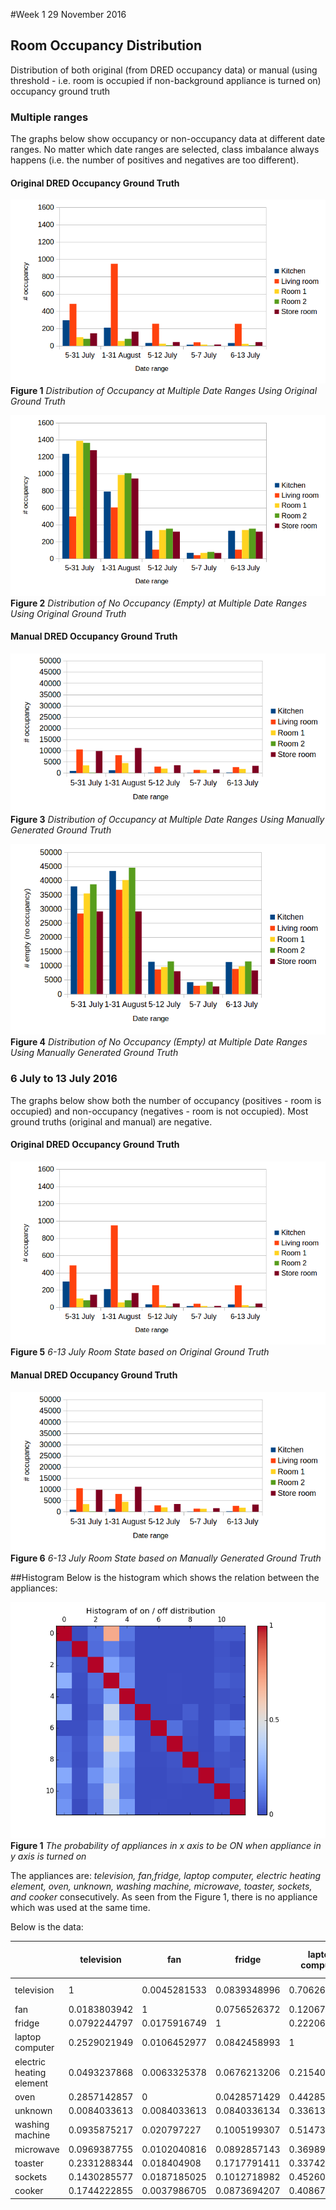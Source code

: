 #Week 1
29 November 2016

## Room Occupancy Distribution
Distribution of both original (from DRED occupancy data) or manual (using threshold - i.e. room is occupied if non-background appliance is turned on) occupancy ground truth

### Multiple ranges
The graphs below show occupancy or non-occupancy data at different date ranges. No matter which date ranges are selected, class imbalance always happens (i.e. the number of positives and negatives are too different).

#### Original DRED Occupancy Ground Truth
![Distribution of Occupied Room, Multiple Date Ranges](../images/week13/original-occupancy-multiple_ranges.png)<br>
    **Figure 1** *Distribution of Occupancy at Multiple Date Ranges Using Original Ground Truth*

![Distribution of Empty Room, Multiple Date Ranges](../images/week13/original-non_occupancy-multiple_ranges.png)<br>
    **Figure 2** *Distribution of No Occupancy (Empty) at Multiple Date Ranges Using Original Ground Truth*

#### Manual DRED Occupancy Ground Truth
![Distribution of Occupied Room, Multiple Date Ranges](../images/week13/manual-occupancy-multiple_ranges.png)<br>
    **Figure 3** *Distribution of Occupancy at Multiple Date Ranges Using Manually Generated Ground Truth*

![Distribution of Empty Room, Multiple Date Ranges](../images/week13/manual-non_occupancy-multiple_ranges.png)<br>
    **Figure 4** *Distribution of No Occupancy (Empty) at Multiple Date Ranges Using Manually Generated Ground Truth*

### 6 July to 13 July 2016
The graphs below show both the number of occupancy (positives - room is occupied) and non-occupancy (negatives - room is not occupied). Most ground truths (original and manual) are negative.

#### Original DRED Occupancy Ground Truth
![Distribution of Occupied Room, 6-13 July](../images/week13/original-occupancy-multiple_ranges.png)<br>
    **Figure 5** *6-13 July Room State based on Original Ground Truth*

#### Manual DRED Occupancy Ground Truth
![Distribution of Occupied Room, Multiple Date Ranges](../images/week13/manual-occupancy-multiple_ranges.png)<br>
    **Figure 6** *6-13 July Room State based on Manually Generated Ground Truth*

##Histogram
Below is the histogram which shows the relation between the appliances:

![Histogram](../images/histogram_DREDD.png)<br>
    **Figure 1** *The probability of appliances in x axis to be ON when appliance in y axis is turned on*

The appliances are: *television, fan,fridge, laptop computer, electric heating element, oven, unknown, washing machine, microwave, toaster, sockets, and cooker* consecutively. As seen from the Figure 1, there is no appliance which was used at the same time.

Below is the data:

|                          | television   | fan          | fridge       | laptop computer | electric heating element | oven         | unknown              | washing machine | microwave    | toaster      | sockets      | cooker       |
|--------------------------|--------------|--------------|--------------|-----------------|--------------------------|--------------|----------------------|-----------------|--------------|--------------|--------------|--------------|
| television               | 1            | 0.0045281533 | 0.0839348996 | 0.7062606641    | 0.1017193857             | 0.0013125082 | 6.56254101588135E-05 | 0.0035437721    | 0.0024937656 | 0.0024937656 | 0.0391127445 | 0.036159601  |
| fan                      | 0.0183803942 | 1            | 0.0756526372 | 0.120671284     | 0.0530101225             | 0            | 0.0002663825         | 0.0031965903    | 0.0010655301 | 0.0007991476 | 0.020777837  | 0.0031965903 |
| fridge                   | 0.0792244797 | 0.0175916749 | 1            | 0.2220639247    | 0.1316278494             | 0.0001858276 | 0.0006194252         | 0.003592666     | 0.0021679881 | 0.0017343905 | 0.0261397423 | 0.0170961348 |
| laptop computer          | 0.2529021949 | 0.0106452977 | 0.0842458993 | 1               | 0.1590684777             | 0.0007284862 | 0.0009399821         | 0.0069793674    | 0.0034074353 | 0.0012924754 | 0.0443201579 | 0.0303379236 |
| electric heating element | 0.0493237868 | 0.0063325378 | 0.0676213206 | 0.2154017502    | 1                        | 0.0001909308 | 0.0007000796         | 0.0048050915    | 0.0019411297 | 0.0006682578 | 0.0155608592 | 0.0195704057 |
| oven                     | 0.2857142857 | 0            | 0.0428571429 | 0.4428571429    | 0.0857142857             | 1            | 0                    | 0               | 0.0428571429 | 0            | 0.0285714286 | 0            |
| unknown                  | 0.0084033613 | 0.0084033613 | 0.0840336134 | 0.3361344538    | 0.1848739496             | 0            | 1                    | 0.0840336134    | 0.0168067227 | 0            | 0.1092436975 | 0.1344537815 |
| washing machine          | 0.0935875217 | 0.020797227  | 0.1005199307 | 0.5147313692    | 0.2616984402             | 0            | 0.0173310225         | 1               | 0.0155979203 | 0.0034662045 | 0.0519930676 | 0.0190641248 |
| microwave                | 0.0969387755 | 0.0102040816 | 0.0892857143 | 0.3698979592    | 0.1556122449             | 0.0076530612 | 0.0051020408         | 0.0229591837    | 1            | 0.0076530612 | 0.0280612245 | 0.0229591837 |
| toaster                  | 0.2331288344 | 0.018404908  | 0.1717791411 | 0.3374233129    | 0.1288343558             | 0            | 0                    | 0.0122699387    | 0.018404908  | 1            | 0.018404908  | 0.0429447853 |
| sockets                  | 0.1430285577 | 0.0187185025 | 0.1012718982 | 0.4526037917    | 0.117350612              | 0.0004799616 | 0.0031197504         | 0.007199424     | 0.0026397888 | 0.0007199424 | 1            | 0.0155987521 |
| cooker                   | 0.1744222855 | 0.0037986705 | 0.0873694207 | 0.4086736309    | 0.1946818613             | 0            | 0.005064894          | 0.0034821146    | 0.0028490028 | 0.0022158911 | 0.0205761317 | 1            |

